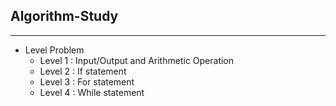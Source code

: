 ## Algorithm-Study

***

- Level Problem
    - Level 1 : Input/Output and Arithmetic Operation
    - Level 2 : If statement
    - Level 3 : For statement
    - Level 4 : While statement
